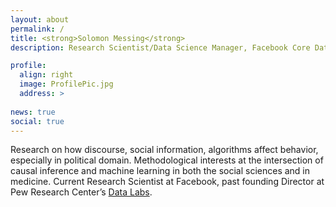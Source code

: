 ```yaml
---
layout: about
permalink: /
title: <strong>Solomon Messing</strong>
description: Research Scientist/Data Science Manager, Facebook Core Data Science.

profile:
  align: right
  image: ProfilePic.jpg
  address: >
    
news: true
social: true
---
```


Research on how discourse, social information, algorithms affect behavior, especially in political domain. Methodological interests at the intersection of causal inference and machine learning in both the social sciences and in medicine. Current Research Scientist at Facebook, past founding Director at Pew Research Center’s [Data Labs](http://www.pewresearch.org/fact-tank/2017/02/23/qa-with-solomon-messing-of-pew-research-centers-data-labs/). 


